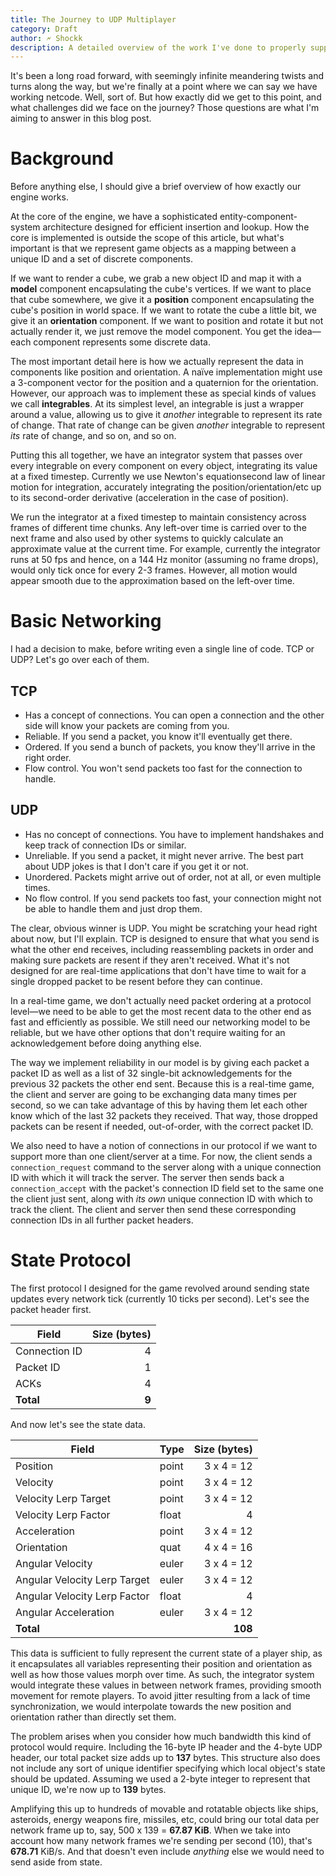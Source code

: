 ```yaml
---
title: The Journey to UDP Multiplayer
category: Draft
author: 🗲 Shockk
description: A detailed overview of the work I've done to properly support server/client networking.
---
```

It's been a long road forward, with seemingly infinite meandering twists and turns along the way, but we're finally at a point where we can say we have working netcode. Well, sort of. But how exactly did we get to this point, and what challenges did we face on the journey? Those questions are what I'm aiming to answer in this blog post.

# Background

Before anything else, I should give a brief overview of how exactly our engine works.

At the core of the engine, we have a sophisticated entity-component-system architecture designed for efficient insertion and lookup. How the core is implemented is outside the scope of this article, but what's important is that we represent game objects as a mapping between a unique ID and a set of discrete components.

If we want to render a cube, we grab a new object ID and map it with a __model__ component encapsulating the cube's vertices. If we want to place that cube somewhere, we give it a __position__ component encapsulating the cube's position in world space. If we want to rotate the cube a little bit, we give it an __orientation__ component. If we want to position and rotate it but not actually render it, we just remove the model component. You get the idea—each component represents some discrete data.

The most important detail here is how we actually represent the data in components like position and orientation. A naïve implementation might use a 3-component vector for the position and a quaternion for the orientation. However, our approach was to implement these as special kinds of values we call __integrables__. At its simplest level, an integrable is just a wrapper around a value, allowing us to give it _another_ integrable to represent its rate of change. That rate of change can be given _another_ integrable to represent _its_ rate of change, and so on, and so on.

Putting this all together, we have an integrator system that passes over every integrable on every component on every object, integrating its value at a fixed timestep. Currently we use Newton's equationsecond law of linear motion for integration, accurately integrating the position/orientation/etc up to its second-order derivative (acceleration in the case of position).

We run the integrator at a fixed timestep to maintain consistency across frames of different time chunks. Any left-over time is carried over to the next frame and also used by other systems to quickly calculate an approximate value at the current time. For example, currently the integrator runs at 50 fps and hence, on a 144 Hz monitor (assuming no frame drops), would only tick once for every 2-3 frames. However, all motion would appear smooth due to the approximation based on the left-over time.

# Basic Networking

I had a decision to make, before writing even a single line of code. TCP or UDP? Let's go over each of them.

## TCP

* Has a concept of connections. You can open a connection and the other side will know your packets are coming from you.
* Reliable. If you send a packet, you know it'll eventually get there.
* Ordered. If you send a bunch of packets, you know they'll arrive in the right order.
* Flow control. You won't send packets too fast for the connection to handle.

## UDP

* Has no concept of connections. You have to implement handshakes and keep track of connection IDs or similar.
* Unreliable. If you send a packet, it might never arrive. The best part about UDP jokes is that I don't care if you get it or not.
* Unordered. Packets might arrive out of order, not at all, or even multiple times.
* No flow control. If you send packets too fast, your connection might not be able to handle them and just drop them.

The clear, obvious winner is UDP. You might be scratching your head right about now, but I'll explain. TCP is designed to ensure that what you send is what the other end receives, including reassembling packets in order and making sure packets are resent if they aren't received. What it's not designed for are real-time applications that don't have time to wait for a single dropped packet to be resent before they can continue.

In a real-time game, we don't actually need packet ordering at a protocol level—we need to be able to get the most recent data to the other end as fast and efficiently as possible. We still need our networking model to be reliable, but we have other options that don't require waiting for an acknowledgement before doing anything else.

The way we implement reliability in our model is by giving each packet a packet ID as well as a list of 32 single-bit acknowledgements for the previous 32 packets the other end sent. Because this is a real-time game, the client and server are going to be exchanging data many times per second, so we can take advantage of this by having them let each other know which of the last 32 packets they received. That way, those dropped packets can be resent if needed, out-of-order, with the correct packet ID.

We also need to have a notion of connections in our protocol if we want to support more than one client/server at a time. For now, the client sends a `connection_request` command to the server along with a unique connection ID with which it will track the server. The server then sends back a `connection_accept` with the packet's connection ID field set to the same one the client just sent, along with _its own_ unique connection ID with which to track the client. The client and server then send these corresponding connection IDs in all further packet headers.

# State Protocol

The first protocol I designed for the game revolved around sending state updates every network tick (currently 10 ticks per second). Let's see the packet header first.

| Field         | Size (bytes) |
| ------------- | ------------:|
| Connection ID |            4 |
| Packet ID     |            1 |
| ACKs          |            4 |
| __Total__     |        __9__ |

And now let's see the state data.

| Field                        | Type   | Size (bytes) |
| ---------------------------- | ------ | ------------:|
| Position                     | point  |   3 x 4 = 12 |
| Velocity                     | point  |   3 x 4 = 12 |
| Velocity Lerp Target         | point  |   3 x 4 = 12 |
| Velocity Lerp Factor         | float  |            4 |
| Acceleration                 | point  |   3 x 4 = 12 |
| Orientation                  | quat   |   4 x 4 = 16 |
| Angular Velocity             | euler  |   3 x 4 = 12 |
| Angular Velocity Lerp Target | euler  |   3 x 4 = 12 |
| Angular Velocity Lerp Factor | float  |            4 |
| Angular Acceleration         | euler  |   3 x 4 = 12 |
| __Total__                    |        |      __108__ |

This data is sufficient to fully represent the current state of a player ship, as it encapsulates all variables representing their position and orientation as well as how those values morph over time. As such, the integrator system would integrate these values in between network frames, providing smooth movement for remote players. To avoid jitter resulting from a lack of time synchronization, we would interpolate towards the new position and orientation rather than directly set them.

The problem arises when you consider how much bandwidth this kind of protocol would require. Including the 16-byte IP header and the 4-byte UDP header, our total packet size adds up to __137__ bytes. This structure also does not include any sort of unique identifier specifying which local object's state should be updated. Assuming we used a 2-byte integer to represent that unique ID, we're now up to __139__ bytes.

Amplifying this up to hundreds of movable and rotatable objects like ships, asteroids, energy weapons fire, missiles, etc, could bring our total data per network frame up to, say, 500 x 139 = __67.87 KiB__. When we take into account how many network frames we're sending per second (10), that's __678.71__ KiB/s. And that doesn't even include _anything_ else we would need to send aside from state.

<!--stackedit_data:
eyJoaXN0b3J5IjpbMTQzNzI4MDUwMl19
-->
